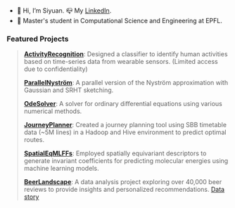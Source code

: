 - 👋 Hi, I’m Siyuan. 📪 My [LinkedIn](https://www.linkedin.com/in/siyuan-cheng-65b979352/).
- 📖 Master's student in Computational Science and Engineering at EPFL.
  
<!---
[cv](https://drive.google.com/file/d/1lnI02_Zn-eL94Jr_PW2yrxt5aNaQOncs/view?usp=sharing) and
--->

### Featured Projects
> **[ActivityRecognition](https://github.com/EPFL-ICE/Activity-recognition)**: Designed a classifier to identify human activities based on time-series data from wearable sensors. (Limited access due to confidentiality)
>
> **[ParallelNyström](https://github.com/sucharush/parallel-Nystrom)**: A parallel version of the Nyström approximation with Gaussian and SRHT sketching.
> 
> **[OdeSolver](https://github.com/sucharush/ODE-solvers)**: A solver for ordinary differential equations using various numerical methods.
> 
> **[JourneyPlanner](https://github.com/sucharush/Robust-journey-planner)**: Created a journey planning tool using SBB timetable data (~5M lines) in a Hadoop and Hive environment to predict optimal routes.
> 
> **[SpatialEqMLFFs](https://github.com/CS-433/ml-project-2-cross-entropy)**: Employed spatially equivariant descriptors to generate invariant coefficients for predicting molecular energies using machine learning models.
> 
> **[BeerLandscape](https://github.com/sucharush/ada-2023-project-badanalysist)**: A data analysis project exploring over 40,000 beer reviews to provide insights and personalized recommendations. [Data story](https://epfl-ada.github.io/ada-2023-project-badanalysist/)
> 

<!---
sucharush/sucharush is a ✨ special ✨ repository because its `README.md` (this file) appears on your GitHub profile.
You can click the Preview link to take a look at your changes.
--->

